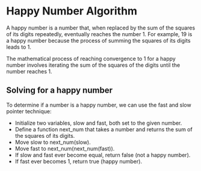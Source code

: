 # Happy Number Algorithm

A happy number is a number that, when replaced by the sum of the squares of its digits repeatedly, eventually reaches the number 1. For example, 19 is a happy number because the process of summing the squares of its digits leads to 1.

The mathematical process of reaching convergence to 1 for a happy number involves iterating the sum of the squares of the digits until the number reaches 1.

## Solving for a happy number

To determine if a number is a happy number, we can use the fast and slow pointer technique:
- Initialize two variables, slow and fast, both set to the given number.
- Define a function next_num that takes a number and returns the sum of the squares of its digits.
- Move slow to next_num(slow).
- Move fast to next_num(next_num(fast)).
- If slow and fast ever become equal, return false (not a happy number).
- If fast ever becomes 1, return true (happy number).
